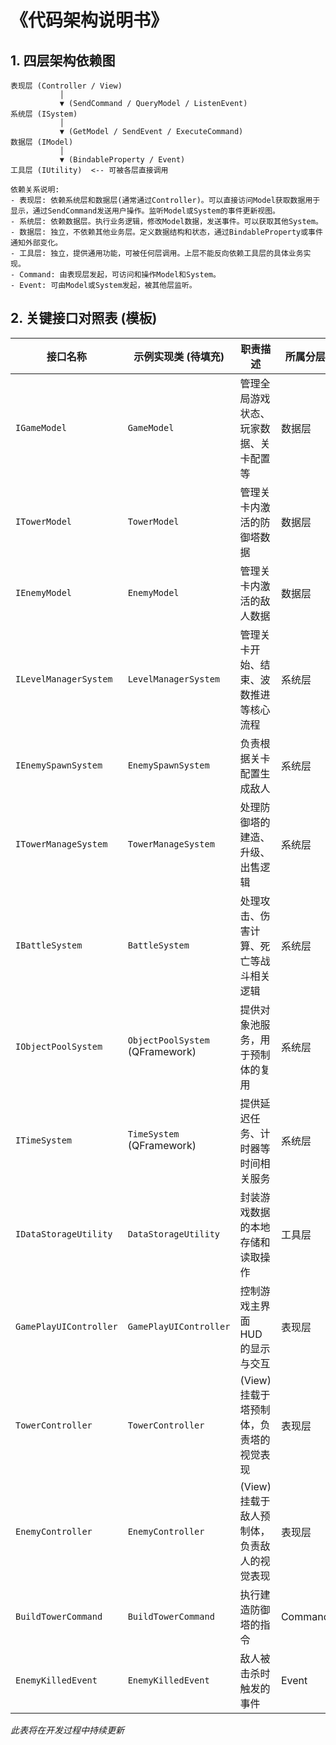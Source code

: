 # 《代码架构说明书》

## 1. 四层架构依赖图
```plaintext
表现层 (Controller / View)
           │
           ▼ (SendCommand / QueryModel / ListenEvent)
系统层 (ISystem)
           │
           ▼ (GetModel / SendEvent / ExecuteCommand)
数据层 (IModel)
           │
           ▼ (BindableProperty / Event)
工具层 (IUtility)  <-- 可被各层直接调用

依赖关系说明:
- 表现层: 依赖系统层和数据层(通常通过Controller)。可以直接访问Model获取数据用于显示，通过SendCommand发送用户操作。监听Model或System的事件更新视图。
- 系统层: 依赖数据层。执行业务逻辑，修改Model数据，发送事件。可以获取其他System。
- 数据层: 独立，不依赖其他业务层。定义数据结构和状态，通过BindableProperty或事件通知外部变化。
- 工具层: 独立，提供通用功能，可被任何层调用。上层不能反向依赖工具层的具体业务实现。
- Command: 由表现层发起，可访问和操作Model和System。
- Event: 可由Model或System发起，被其他层监听。
```

## 2. 关键接口对照表 (模板)
| 接口名称                 | 示例实现类 (待填充)      | 职责描述                                     | 所属分层 |
|--------------------------|--------------------------|----------------------------------------------|----------|
| `IGameModel`             | `GameModel`              | 管理全局游戏状态、玩家数据、关卡配置等         | 数据层   |
| `ITowerModel`            | `TowerModel`             | 管理关卡内激活的防御塔数据                     | 数据层   |
| `IEnemyModel`            | `EnemyModel`             | 管理关卡内激活的敌人数据                       | 数据层   |
| `ILevelManagerSystem`    | `LevelManagerSystem`     | 管理关卡开始、结束、波数推进等核心流程         | 系统层   |
| `IEnemySpawnSystem`      | `EnemySpawnSystem`       | 负责根据关卡配置生成敌人                       | 系统层   |
| `ITowerManageSystem`     | `TowerManageSystem`      | 处理防御塔的建造、升级、出售逻辑               | 系统层   |
| `IBattleSystem`          | `BattleSystem`           | 处理攻击、伤害计算、死亡等战斗相关逻辑         | 系统层   |
| `IObjectPoolSystem`      | `ObjectPoolSystem` (QFramework) | 提供对象池服务，用于预制体的复用             | 系统层   |
| `ITimeSystem`            | `TimeSystem` (QFramework) | 提供延迟任务、计时器等时间相关服务             | 系统层   |
| `IDataStorageUtility`    | `DataStorageUtility`     | 封装游戏数据的本地存储和读取操作               | 工具层   |
| `GamePlayUIController`   | `GamePlayUIController`   | 控制游戏主界面HUD的显示与交互                  | 表现层   |
| `TowerController`        | `TowerController`        | (View) 挂载于塔预制体，负责塔的视觉表现        | 表现层   |
| `EnemyController`        | `EnemyController`        | (View) 挂载于敌人预制体，负责敌人的视觉表现    | 表现层   |
| `BuildTowerCommand`      | `BuildTowerCommand`      | 执行建造防御塔的指令                           | Command  |
| `EnemyKilledEvent`       | `EnemyKilledEvent`       | 敌人被击杀时触发的事件                         | Event    |
*此表将在开发过程中持续更新*
